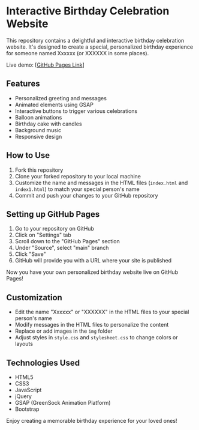 # Interactive Birthday Celebration Website

This repository contains a delightful and interactive birthday celebration website. It's designed to create a special, personalized birthday experience for someone named Xxxxxx (or XXXXXX in some places).

Live demo: [[GitHub Pages Link](https://hackcodelb.github.io/birthday
)]

## Features

- Personalized greeting and messages
- Animated elements using GSAP
- Interactive buttons to trigger various celebrations
- Balloon animations
- Birthday cake with candles
- Background music
- Responsive design

## How to Use

1. Fork this repository
2. Clone your forked repository to your local machine
3. Customize the name and messages in the HTML files (`index.html` and `index1.html`) to match your special person's name
4. Commit and push your changes to your GitHub repository

## Setting up GitHub Pages

1. Go to your repository on GitHub
2. Click on "Settings" tab
3. Scroll down to the "GitHub Pages" section
4. Under "Source", select "main" branch
5. Click "Save"
6. GitHub will provide you with a URL where your site is published

Now you have your own personalized birthday website live on GitHub Pages!

## Customization

- Edit the name "Xxxxxx" or "XXXXXX" in the HTML files to your special person's name
- Modify messages in the HTML files to personalize the content
- Replace or add images in the `img` folder
- Adjust styles in `style.css` and `stylesheet.css` to change colors or layouts

## Technologies Used

- HTML5
- CSS3
- JavaScript
- jQuery
- GSAP (GreenSock Animation Platform)
- Bootstrap

Enjoy creating a memorable birthday experience for your loved ones!

